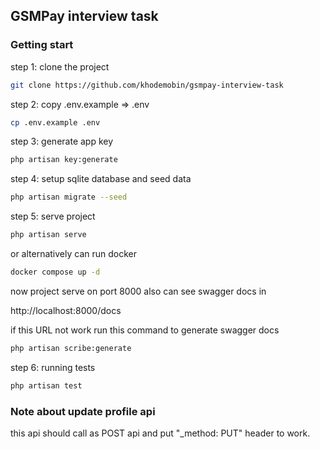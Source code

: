 ## GSMPay interview task

### Getting start

step 1: clone the project
```bash
git clone https://github.com/khodemobin/gsmpay-interview-task
```


step 2: copy .env.example => .env 
```bash
cp .env.example .env
```

step 3: generate app key

```bash
php artisan key:generate
```

step 4: setup sqlite database and seed data

```bash
php artisan migrate --seed
```

step 5: serve project

```bash
php artisan serve
```
or alternatively can run docker 
```bash
docker compose up -d
```


now project serve on port 8000 also can see swagger docs in

<a>http://localhost:8000/docs</a>

if this URL not work run this command to generate swagger docs

```bash
php artisan scribe:generate
```

step 6: running tests

```bash
php artisan test
```

### Note about update profile api

this api should call as POST api and put "_method: PUT"
header to work.


